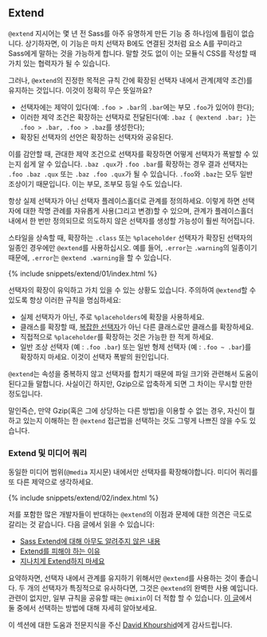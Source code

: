 
## Extend

`@extend` 지시어는 몇 년 전 Sass를 아주 유명하게 만든 기능 중 하나임에 틀림이 없습니다. 상기하자면, 이 기능은 마치 선택자 B에도 연결된 것처럼 요소 A를 꾸미라고 Sass에게 말하는 것을 가능하게 합니다. 말할 것도 없이 이는 모듈식 CSS를 작성할 때 가치 있는 협력자가 될 수 있습니다.

그러나, `@extend`의 진정한 목적은 규칙 간에 확장된 선택자 내에서 관계(제약 조건)를 유지하는 것입니다. 이것이 정확히 무슨 뜻일까요?

- 선택자에는 제약이 있다(예: `.foo > .bar`의 `.bar`에는 부모 `.foo`가 있어야 한다);
- 이러한 제약 조건은 확장하는 선택자로 전달된다(예: `.baz { @extend .bar; }`는 `.foo > .bar, .foo > .baz`를 생성한다);
- 확장된 선택자의 선언은 확장하는 선택자와 공유된다.

이를 감안할 때, 관대한 제약 조건으로 선택자를 확장하면 어떻게 선택자가 폭발할 수 있는지 쉽게 알 수 있습니다. `.baz .qux`가 `.foo .bar`를 확장하는 경우 결과 선택자는 `.foo .baz .qux` 또는 `.baz .foo .qux`가 될 수 있습니다. `.foo`와 `.baz`는 모두 일반 조상이기 때문입니다. 이는 부모, 조부모 등일 수도 있습니다.

항상 실제 선택자가 아닌 선택자 플레이스홀더로 관계를 정의하세요. 이렇게 하면 선택자에 대한 작명 관례를 자유롭게 사용(그리고 변경)할 수 있으며, 관계가 플레이스홀더 내에서 한 번만 정의되므로 의도하지 않은 선택자를 생성할 가능성이 훨씬 적어집니다.

스타일을 상속할 때, 확장하는 `.class` 또는 `%placeholder` 선택자가 확장된 선택자의 일종인 경우에만 `@extend`를 사용하십시오. 예를 들어, `.error`는 `.warning`의 일종이기 때문에, `.error`는 `@extend .warning`을 할 수 있습니다.

{% include snippets/extend/01/index.html %}

선택자의 확장이 유익하고 가치 있을 수 있는 상황도 있습니다. 주의하여 `@extend`할 수 있도록 항상 이러한 규칙을 명심하세요:

- 실제 선택자가 아닌, 주로 `%placeholders`에 확장을 사용하세요.
- 클래스를 확장할 때, [복잡한 선택자](https://www.w3.org/TR/selectors-4/#syntax)가 아닌 다른 클래스로만 클래스를 확장하세요.
- 직접적으로 `%placeholder`를 확장하는 것은 가능한 한 적게 하세요.
- 일반 조상 선택자 (예 : `.foo .bar`) 또는 일반 형제 선택자 (예 : `.foo ~ .bar`)를 확장하지 마세요. 이것이 선택자 폭발의 원인입니다.

<div class="note">
<p><code>@extend</code>는 속성을 중복하지 않고 선택자를 합치기 때문에 파일 크기와 관련해서 도움이 된다고들 말합니다. 사실이긴 하지만, <a="https://ko.wikipedia.org/wiki/Gzip">Gzip</a=>으로 압축하게 되면 그 차이는 무시할 만한 정도입니다.</p>
<p>말인즉슨, 만약 Gzip(혹은 그에 상당하는 다른 방법)을 이용할 수 없는 경우, 자신이 뭘 하고 있는지 이해하는 한 <code>@extend</code> 접근법을 선택하는 것도 그렇게 나쁘진 않을 수도 있습니다.</p>
</div>

### Extend 및 미디어 쿼리

동일한 미디어 범위(`@media` 지시문) 내에서만 선택자를 확장해야합니다. 미디어 쿼리를 또 다른 제약으로 생각하세요.

{% include snippets/extend/02/index.html %}

저를 포함한 많은 개발자들이 반대하는 `@extend`의 이점과 문제에 대한 의견은 극도로 갈리는 것 같습니다. 다음 글에서 읽을 수 있습니다:

- [Sass Extend에 대해 아무도 알려주지 않은 내용](https://www.sitepoint.com/sass-extend-nobody-told-you/)
- [Extend를 피해야 하는 이유](https://www.sitepoint.com/avoid-sass-extend/)
- [지나치게 Extend하지 마세요](https://pressupinc.com/blog/2014/11/dont-overextend-yourself-in-sass/)

요약하자면, 선택자 내에서 관계를 유지하기 위해서만 `@extend`를 사용하는 것이 좋습니다. 두 개의 선택자가 특징적으로 유사하다면, 그것은 `@extend`의 완벽한 사용 예입니다. 관련이 없지만, 일부 규칙을 공유할 때는 `@mixin`이 더 적합 할 수 있습니다. [이 글](https://csswizardry.com/2014/11/when-to-use-extend-when-to-use-a-mixin/)에서 둘 중에서 선택하는 방법에 대해 자세히 알아보세요.

<div class="note">
<p>이 섹션에 대한 도움과 전문지식을 주신 <a href="https://twitter.com/davidkpiano">David Khourshid</a>에게 감사드립니다.</p>
</div>
